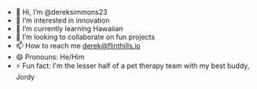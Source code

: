 - 👋 Hi, I’m @dereksimmons23
- 👀 I’m interested in innovation
- 🌱 I’m currently learning Hawaiian
- 💞️ I’m looking to collaborate on fun projects
- 📫 How to reach me derek@flinthills.io
- 😄 Pronouns: He/Him
- ⚡ Fun fact: I'm the lesser half of a pet therapy team with my best buddy, Jordy

<!---
dereksimmons23/dereksimmons23 is a ✨ special ✨ repository because its `README.md` (this file) appears on your GitHub profile.
You can click the Preview link to take a look at your changes.
--->
